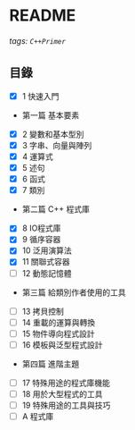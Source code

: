 # README
###### tags: `C++Primer`
## 目錄
- [x] 1 快速入門
- 第一篇 基本要素
- [x] 2 變數和基本型別
- [x] 3 字串、向量與陣列
- [x] 4 運算式
- [x] 5 述句
- [x] 6 函式
- [x] 7 類別
- 第二篇 C++ 程式庫
- [x] 8 IO程式庫
- [x] 9 循序容器
- [x] 10 泛用演算法
- [x] 11 關聯式容器
- [ ] 12 動態記憶體
- 第三篇 給類別作者使用的工具
- [ ] 13 拷貝控制
- [ ] 14 重載的運算與轉換
- [ ] 15 物件導向程式設計
- [ ] 16 模板與泛型程式設計
- 第四篇 進階主題
- [ ] 17 特殊用途的程式庫機能
- [ ] 18 用於大型程式的工具
- [ ] 19 特殊用途的工具與技巧
- [ ] A 程式庫
